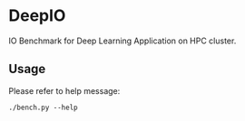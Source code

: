 # DeepIO

IO Benchmark for Deep Learning Application on HPC cluster.

## Usage

Please refer to help message:

```
./bench.py --help
```
